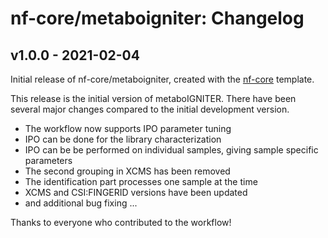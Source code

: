 # nf-core/metaboigniter: Changelog

## v1.0.0 - 2021-02-04

Initial release of nf-core/metaboigniter, created with the [nf-core](http://nf-co.re/) template.

This release is the initial version of metaboIGNITER. There have been several major changes compared to the initial development version.

* The workflow now supports IPO parameter tuning
* IPO can be done for the library characterization
* IPO can be be performed on individual samples, giving sample specific parameters
* The second grouping in XCMS has been removed
* The identification part processes one sample at the time
* XCMS and CSI:FINGERID versions have been updated
* and additional bug fixing ...

Thanks to everyone who contributed to the workflow!
